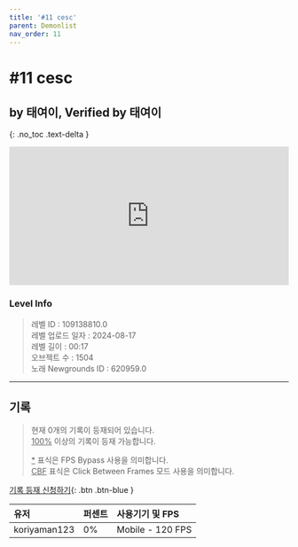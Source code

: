 ```yaml
---   
title: '#11 cesc'   
parent: Demonlist   
nav_order: 11   
---
```

# #11 cesc   
## by 태여이, Verified by 태여이   
{: .no_toc .text-delta }   
<p>
<iframe allow="accelerometer; autoplay; clipboard-write; encrypted-media; gyroscope; picture-in-picture" allowfullscreen="true" frameborder="0" height="250px" src="https://www.youtube.com/embed/k-9_WIZX1Lc" width="100%"></iframe>
</p>

### Level Info
> 레벨 ID : 109138810.0   
> 레벨 업로드 일자 : 2024-08-17   
> 레벨 길이 : 00:17   
> 오브젝트 수 : 1504   
> 노래 Newgrounds ID : 620959.0   




---

## 기록   

> 현재 0개의 기록이 등재되어 있습니다.  
> <U>100%</U> 이상의 기록이 등재 가능합니다. 
>    
> <U>*</U> 표식은 FPS Bypass 사용을 의미합니다.   
> <U>CBF</U>  표식은 Click Between Frames 모드 사용을 의미합니다.   

[기록 등재 신청하기](https://gmdquackforum.site/submit.html){: .btn .btn-blue }   

| 유저         | 퍼센트             | 사용기기 및 FPS |   
|:-------------|:------------------|:---------------|   
| koriyaman123  | 0%               | Mobile - 120 FPS |   
